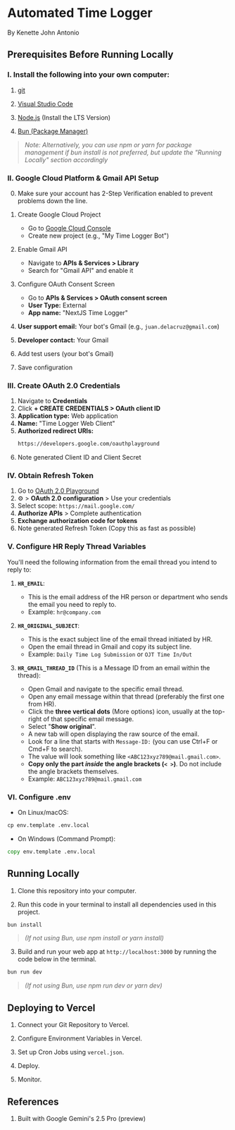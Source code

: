 # Automated Time Logger

By Kenette John Antonio

## Prerequisites Before Running Locally

### I. Install the following into your own computer:

1. [git](https://git-scm.com/downloads)

2. [Visual Studio Code](https://code.visualstudio.com/download)

3. [Node.js](https://nodejs.org/en/download/package-manager) (Install the LTS Version)

4. [Bun (Package Manager)](https://bun.sh/docs/installation)

> _Note: Alternatively, you can use npm or yarn for package management if bun install is not preferred, but update the "Running Locally" section accordingly_

### II. Google Cloud Platform & Gmail API Setup

0. Make sure your account has 2-Step Verification enabled to prevent problems down the line.

1. Create Google Cloud Project

   - Go to [Google Cloud Console](https://console.cloud.google.com/)
   - Create new project (e.g., "My Time Logger Bot")

2. Enable Gmail API

   - Navigate to **APIs & Services > Library**
   - Search for "Gmail API" and enable it

3. Configure OAuth Consent Screen
   - Go to **APIs & Services > OAuth consent screen**
   - **User Type:** External
   - **App name:** "NextJS Time Logger"
4. **User support email:** Your bot's Gmail (e.g., `juan.delacruz@gmail.com`)
5. **Developer contact:** Your Gmail
6. Add test users (your bot's Gmail)
7. Save configuration

### III. Create OAuth 2.0 Credentials

1. Navigate to **Credentials**
2. Click **+ CREATE CREDENTIALS > OAuth client ID**
3. **Application type:** Web application
4. **Name:** "Time Logger Web Client"
5. **Authorized redirect URIs:**
   ```cmd
   https://developers.google.com/oauthplayground
   ```
6. Note generated Client ID and Client Secret

### IV. Obtain Refresh Token

1. Go to [OAuth 2.0 Playground](https://developers.google.com/oauthplayground)
2. ⚙️ > **OAuth 2.0 configuration** > Use your credentials
3. Select scope: `https://mail.google.com/`
4. **Authorize APIs** > Complete authentication
5. **Exchange authorization code for tokens**
6. Note generated Refresh Token (Copy this as fast as possible)

### V. Configure HR Reply Thread Variables

You'll need the following information from the email thread you intend to reply to:

1.  **`HR_EMAIL`**:

    - This is the email address of the HR person or department who sends the email you need to reply to.
    - Example: `hr@company.com`

2.  **`HR_ORIGINAL_SUBJECT`**:

    - This is the exact subject line of the email thread initiated by HR.
    - Open the email thread in Gmail and copy its subject line.
    - Example: `Daily Time Log Submission` or `OJT Time In/Out`

3.  **`HR_GMAIL_THREAD_ID`** (This is a Message ID from an email within the thread):
    - Open Gmail and navigate to the specific email thread.
    - Open any email message within that thread (preferably the first one from HR).
    - Click the **three vertical dots** (More options) icon, usually at the top-right of that specific email message.
    - Select "**Show original**".
    - A new tab will open displaying the raw source of the email.
    - Look for a line that starts with `Message-ID:` (you can use Ctrl+F or Cmd+F to search).
    - The value will look something like `<ABC123xyz789@mail.gmail.com>`.
    - **Copy only the part _inside_ the angle brackets (`< >`)**. Do not include the angle brackets themselves.
    - Example: `ABC123xyz789@mail.gmail.com`

### VI. Configure .env

- On Linux/macOS:

```cmd
cp env.template .env.local
```

- On Windows (Command Prompt):

```cmd
copy env.template .env.local
```

## Running Locally

1. Clone this repository into your computer.

2. Run this code in your terminal to install all dependencies used in this project.

```cmd
bun install
```

> _(If not using Bun, use npm install or yarn install)_

3. Build and run your web app at `http://localhost:3000` by running the code below in the terminal.

```cmd
bun run dev
```

> _(If not using Bun, use npm run dev or yarn dev)_


## Deploying to Vercel

1. Connect your Git Repository to Vercel.

2. Configure Environment Variables in Vercel.

3. Set up Cron Jobs using `vercel.json`.

4. Deploy.

5. Monitor.

## References

1. Built with Google Gemini's 2.5 Pro (preview)
